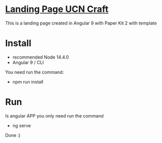 # [Landing Page UCN Craft](https://ucncraft.cl)

This is a landing page created in Angular 9 with Paper Kit 2 with template

# Install

- recommended Node 14.4.0
- Angular 9 / CLI

You need run the command:
- npm run install

# Run

Is angular APP you only need run the command
- ng serve

Done :)  


